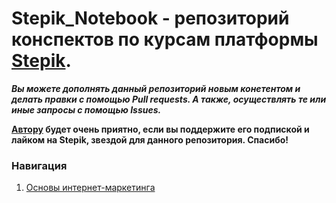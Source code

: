 # Stepik_Notebook - репозиторий конспектов по курсам платформы [Stepik](https://stepik.org/).

***Вы можете дополнять данный репозиторий новым конетентом и делать правки с помощью **Pull requests**. А также, осуществлять те или иные запросы с помощью **Issues**.***

**[Автору](https://stepik.org/users/52348625) будет очень приятно, если вы поддержите его подпиской и лайком на Stepik, звездой для данного репозитория. Спасибо!**

### Навигация
<ol>
  <li><a href="https://github.com/Kalashnikov-Ivan/Stepik_Notebook/tree/master/Internet_Marketing_Basics">Основы интернет-маркетинга</a></li>
</ol>
